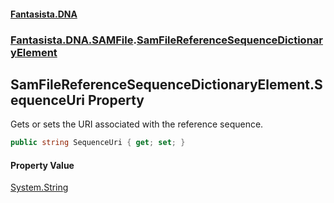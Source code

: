 #### [Fantasista.DNA](index.md 'index')
### [Fantasista.DNA.SAMFile](Fantasista.DNA.SAMFile.md 'Fantasista.DNA.SAMFile').[SamFileReferenceSequenceDictionaryElement](Fantasista.DNA.SAMFile.SamFileReferenceSequenceDictionaryElement.md 'Fantasista.DNA.SAMFile.SamFileReferenceSequenceDictionaryElement')

## SamFileReferenceSequenceDictionaryElement.SequenceUri Property

Gets or sets the URI associated with the reference sequence.

```csharp
public string SequenceUri { get; set; }
```

#### Property Value
[System.String](https://docs.microsoft.com/en-us/dotnet/api/System.String 'System.String')